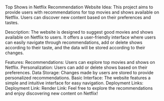 Top Shows in Netflix Recommendation Website
Idea:
This project aims to provide users with recommendations for top movies and shows available on Netflix. Users can discover new content based on their preferences and tastes.

Description:
The website is designed to suggest good movies and shows available on Netflix to users. It offers a user-friendly interface where users can easily navigate through recommendations, add or delete shows according to their taste, and the data will be stored according to their changes.

Features:
Recommendations: Users can explore top movies and shows on Netflix.
Personalization: Users can add or delete shows based on their preferences.
Data Storage: Changes made by users are stored to provide personalized recommendations.
Basic Interface: The website features a simple and intuitive interface for easy navigation.
Deployment Links:
Deployment Link: 
Render Link: 
Feel free to explore the recommendations and enjoy discovering new content on Netflix!
